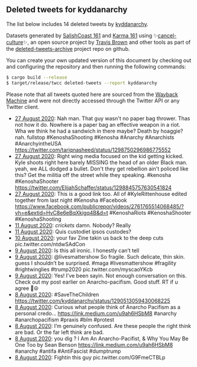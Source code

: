 ## Deleted tweets for kyddanarchy

The list below includes 14 deleted tweets by
[kyddanarchy](https://twitter.com/kyddanarchy).


Datasets generated by [SalishCoast 161](https://twitter.com/SalishCoastA) and [Karma 161](https://twitter.com/KarmaOneSixOne) using ✨[cancel-culture](https://github.com/travisbrown/cancel-culture)✨, an open source project by [Travis Brown](https://twitter.com/travisbrown) and other tools as part of the [deleted-tweets-archive](https://github.com/salcoast/deleted-tweets-archive/) project repo on github.

You can create your own updated version of this document by checking out and configuring the
repository and then running the following commands:

```bash
$ cargo build --release
$ target/release/twcc deleted-tweets --report kyddanarchy
```

Please note that all tweets quoted here are sourced from the
[Wayback Machine](https://web.archive.org) and were not directly accessed through the Twitter API or
any Twitter client.

* [27 August 2020](https://web.archive.org/web/20200827174221/https://twitter.com/KyddAnarchy/status/1299039441911050242): Nah man. That guy wasn't no paper bag thrower. Thas not how it do. Nowhere is a paper bag an effective weapon in a riot. Wha we think he had a sandwich in there maybe? Death by hoaggie? nah. fullstop  #KenoshaShooting   #Kenosha   #Anarchy   #Anarchists   #AnarchyintheUSA  https://twitter.com/tariqnasheed/status/1298750296986775552
* [27 August 2020](https://web.archive.org/web/20200827164551/https://twitter.com/KyddAnarchy/status/1299025091691343872): Right wing media focused on the kid getting kicked. Kyle shoots right here barely MISSING the head of an older Black man. yeah, we ALL dodged a bullet. Don't they get rebellion ain't policed like this? Get the militia off the street while they speaking.  #kenosha   #KenoshaShooter  https://twitter.com/ElijahSchaffer/status/1298845757630541824
* [27 August 2020](https://web.archive.org/web/20200827031326/https://twitter.com/KyddAnarchy/status/1298820746601324545): This is a good link too. All of  #KyleRittenhouse  edited together from last night  #Kenosha   #Facebook    https://www.facebook.com/publicrepor/videos/2761765514068485/?vh=e&extid=HvC8e6eBqXkigq4B&d=t   #KenoshaRiots   #KenoshaShooter   #KenoshaShooting
* [11 August 2020](https://web.archive.org/web/20200811183815/https://twitter.com/KyddAnarchy/status/1293255262623502336): *crickets* damn. Nobody? Really
* [11 August 2020](https://web.archive.org/web/20200811183651/https://twitter.com/KyddAnarchy/status/1293254926961799168): Quis custodiet ipsos custodes?
* [10 August 2020](https://web.archive.org/web/20200810172623/https://twitter.com/KyddAnarchy/status/1292866057938407426): your fav Zine takin us back to the deep cuts pic.twitter.com/ntdwSAdCon
* [ 9 August 2020](https://web.archive.org/web/20200809212624/https://twitter.com/KyddAnarchy/status/1292572924415598592): Is this all ironic. I honestly can’t tell
* [ 9 August 2020](https://web.archive.org/web/20200809202254/https://twitter.com/KyddAnarchy/status/1292556828656562176): @livesmattershow  So fragile. Such delicate, thin skin. guess I shouldn’t be surprised.  #maga   #livesmattershow   #fragility   #rightwinglies   #trump2020  pic.twitter.com/myscaoYKcb
* [ 9 August 2020](https://web.archive.org/web/20200809065528/https://twitter.com/KyddAnarchy/status/1292353672123301894): Yes! I’ve been sayin. Not enough conversation on this. Check out my post earlier on Anarcho-pacifism. Good stuff. RT if u agree 🏴☮️
* [ 8 August 2020](https://web.archive.org/web/20200808215403/https://twitter.com/KyddAnarchy/status/1292217434733047808): #SaveTheChildren  https://twitter.com/kyddanarchy/status/1290513059430068225
* [ 8 August 2020](https://web.archive.org/web/20200808211924/https://twitter.com/KyddAnarchy/status/1292208656038019072): Curious what people think of Anarcho Pacifism as a personal credo...  https://link.medium.com/u9ah6HSbM8   #anarchy   #anarchopacifism   #praxis   #blm   #protest
* [ 8 August 2020](https://web.archive.org/web/20200808161042/https://twitter.com/KyddAnarchy/status/1292131031953285120): I’m genuinely confused. Are these people the right think are bad. Or the far left think are bad.
* [ 8 August 2020](https://web.archive.org/web/20200808061917/https://twitter.com/KyddAnarchy/status/1291982230651203586): you dig ? I Am An Anarcho-Pacifist, & Why You May Be One Too by Sean Benson  https://link.medium.com/u9ah6HSbM8    #anarchy    #antifa   #AntiFascist   #dumptrump
* [ 8 August 2020](https://web.archive.org/web/20200808045920/https://twitter.com/KyddAnarchy/status/1291962002504470528): Fightin this guy pic.twitter.com/G9FmeCTBLp
